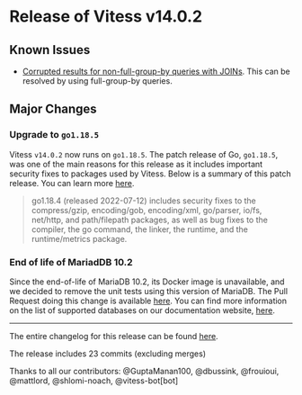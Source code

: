 # Release of Vitess v14.0.2
## Known Issues

- [Corrupted results for non-full-group-by queries with JOINs](https://github.com/vitessio/vitess/issues/11625). This can be resolved by using full-group-by queries.

## Major Changes

### Upgrade to `go1.18.5`

Vitess `v14.0.2` now runs on `go1.18.5`.
The patch release of Go, `go1.18.5`, was one of the main reasons for this release as it includes important security fixes to packages used by Vitess.
Below is a summary of this patch release. You can learn more [here](https://go.dev/doc/devel/release#go1.18).

> go1.18.4 (released 2022-07-12) includes security fixes to the compress/gzip, encoding/gob, encoding/xml, go/parser, io/fs, net/http, and path/filepath packages, as well as bug fixes to the compiler, the go command, the linker, the runtime, and the runtime/metrics package.

### End of life of MariadDB 10.2

Since the end-of-life of MariaDB 10.2, its Docker image is unavailable, and we decided to remove the unit tests using this version of MariaDB. The Pull Request doing this change is available [here](https://github.com/vitessio/vitess/pull/11042).
You can find more information on the list of supported databases on our documentation website, [here](https://vitess.io/docs/14.0/overview/supported-databases/).

------------
The entire changelog for this release can be found [here](https://github.com/vitessio/vitess/blob/main/changelog/14.0/14.0.2/changelog.md).

The release includes 23 commits (excluding merges)

Thanks to all our contributors: @GuptaManan100, @dbussink, @frouioui, @mattlord, @shlomi-noach, @vitess-bot[bot]

